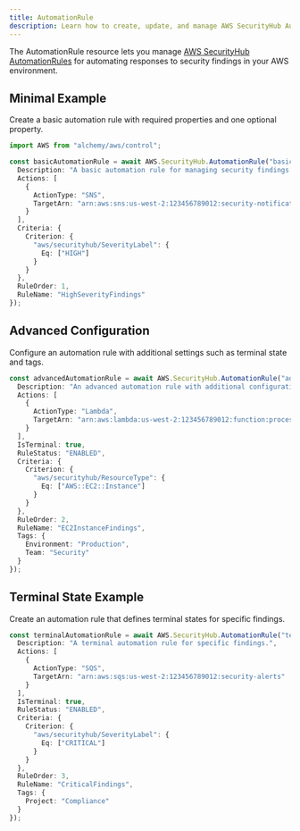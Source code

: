 ```yaml
---
title: AutomationRule
description: Learn how to create, update, and manage AWS SecurityHub AutomationRules using Alchemy Cloud Control.
---
```


The AutomationRule resource lets you manage [AWS SecurityHub AutomationRules](https://docs.aws.amazon.com/securityhub/latest/userguide/) for automating responses to security findings in your AWS environment.

## Minimal Example

Create a basic automation rule with required properties and one optional property.

```ts
import AWS from "alchemy/aws/control";

const basicAutomationRule = await AWS.SecurityHub.AutomationRule("basicAutomationRule", {
  Description: "A basic automation rule for managing security findings.",
  Actions: [
    {
      ActionType: "SNS",
      TargetArn: "arn:aws:sns:us-west-2:123456789012:security-notifications"
    }
  ],
  Criteria: {
    Criterion: {
      "aws/securityhub/SeverityLabel": {
        Eq: ["HIGH"]
      }
    }
  },
  RuleOrder: 1,
  RuleName: "HighSeverityFindings"
});
```

## Advanced Configuration

Configure an automation rule with additional settings such as terminal state and tags.

```ts
const advancedAutomationRule = await AWS.SecurityHub.AutomationRule("advancedAutomationRule", {
  Description: "An advanced automation rule with additional configuration.",
  Actions: [
    {
      ActionType: "Lambda",
      TargetArn: "arn:aws:lambda:us-west-2:123456789012:function:processFindings"
    }
  ],
  IsTerminal: true,
  RuleStatus: "ENABLED",
  Criteria: {
    Criterion: {
      "aws/securityhub/ResourceType": {
        Eq: ["AWS::EC2::Instance"]
      }
    }
  },
  RuleOrder: 2,
  RuleName: "EC2InstanceFindings",
  Tags: {
    Environment: "Production",
    Team: "Security"
  }
});
```

## Terminal State Example

Create an automation rule that defines terminal states for specific findings.

```ts
const terminalAutomationRule = await AWS.SecurityHub.AutomationRule("terminalAutomationRule", {
  Description: "A terminal automation rule for specific findings.",
  Actions: [
    {
      ActionType: "SQS",
      TargetArn: "arn:aws:sqs:us-west-2:123456789012:security-alerts"
    }
  ],
  IsTerminal: true,
  RuleStatus: "ENABLED",
  Criteria: {
    Criterion: {
      "aws/securityhub/SeverityLabel": {
        Eq: ["CRITICAL"]
      }
    }
  },
  RuleOrder: 3,
  RuleName: "CriticalFindings",
  Tags: {
    Project: "Compliance"
  }
});
```